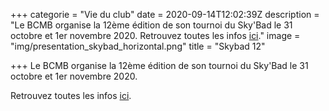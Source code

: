 +++
categorie = "Vie du club"
date = 2020-09-14T12:02:39Z
description = "Le BCMB organise la 12ème édition de son tournoi du Sky'Bad le 31 octobre et 1er novembre 2020. Retrouvez toutes les infos [ici](/skybad)."
image = "img/presentation_skybad_horizontal.png"
title = "Skybad 12"

+++
Le BCMB organise la 12ème édition de son tournoi du Sky'Bad le 31 octobre et 1er novembre 2020.

Retrouvez toutes les infos [ici](/skybad).